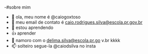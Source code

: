 -#sobre mim
-  👋 ola, meu nome é @caiogoxtoso
- 👀 meu email de contato é caio.rodrigues.silva@escola.pr.gov.br
- 🌱 estou aprendendo
- 👍 aprender 
- 💞️ namoro com o delima.silva@escola.pr.go v.br kkkk
- 📫 solteiro
segue-la @caiodsilva no insta
